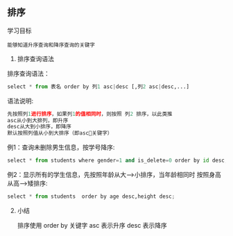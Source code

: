 ## 排序

学习目标

    能够知道升序查询和降序查询的关键字

1. 排序查询语法

排序查询语法：

```python
select * from 表名 order by 列1 asc|desc [,列2 asc|desc,...]
```

语法说明:

```python
先按照列1进行排序，如果列1的值相同时，则按照 列2 排序，以此类推
asc从小到大排列，即升序
desc从大到小排序，即降序
默认按照列值从小到大排序（即asc关键字）
```

例1：查询未删除男生信息，按学号降序:

```python
select * from students where gender=1 and is_delete=0 order by id desc;
```

例2：显示所有的学生信息，先按照年龄从大-->小排序，当年龄相同时 按照身高从高-->矮排序:

```python
select * from students  order by age desc,height desc;
```

2. 小结

    排序使用 order by 关键字
    asc 表示升序
    desc 表示降序